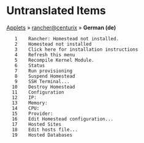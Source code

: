 # Untranslated Items
[Applets](../../../README.md) &#187; [rancher@centurix](../README.md) &#187; **German (de)**

       1	Rancher: Homestead not installed.
       2	Homestead not installed
       3	Click here for installation instructions
       4	Refresh this menu
       5	Recompile Kernel Module.
       6	Status
       7	Run provisioning
       8	Suspend Homestead
       9	SSH Terminal...
      10	Destroy Homestead
      11	Configuration
      12	IP: 
      13	Memory: 
      14	CPU: 
      15	Provider: 
      16	Edit Homestead configuration...
      17	Hosted Sites
      18	Edit hosts file...
      19	Hosted Databases
